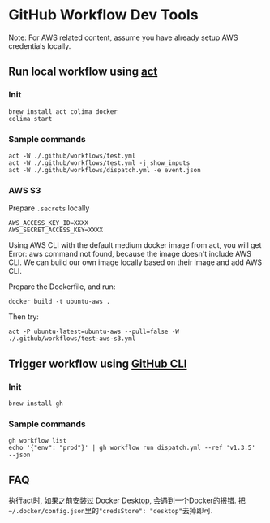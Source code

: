 # GitHub Workflow Dev Tools
Note: For AWS related content, assume you have already setup AWS credentials locally.

## Run local workflow using [act](https://github.com/nektos/act)
### Init
```
brew install act colima docker
colima start
```

### Sample commands
```
act -W ./.github/workflows/test.yml
act -W ./.github/workflows/test.yml -j show_inputs
act -W ./.github/workflows/dispatch.yml -e event.json
```

### AWS S3
Prepare `.secrets` locally
```
AWS_ACCESS_KEY_ID=XXXX
AWS_SECRET_ACCESS_KEY=XXXX
```

Using AWS CLI with the default medium docker image from act, you will get Error: aws command not found, because the image doesn't include AWS CLI.
We can build our own image locally based on their image and add AWS CLI.

Prepare the Dockerfile, and run:
```shell
docker build -t ubuntu-aws .
```
Then try:
```
act -P ubuntu-latest=ubuntu-aws --pull=false -W ./.github/workflows/test-aws-s3.yml
```

## Trigger workflow using [GitHub CLI](https://cli.github.com/)
### Init
```
brew install gh
```

### Sample commands
```
gh workflow list
echo '{"env": "prod"}' | gh workflow run dispatch.yml --ref 'v1.3.5'  --json
```

## FAQ
执行act时, 如果之前安装过 Docker Desktop, 会遇到一个Docker的报错. 把`~/.docker/config.json`里的`"credsStore": "desktop"`去掉即可.
